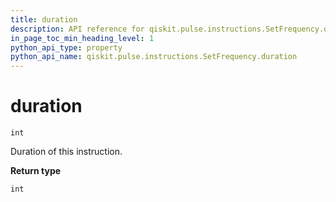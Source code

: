 ```yaml
---
title: duration
description: API reference for qiskit.pulse.instructions.SetFrequency.duration
in_page_toc_min_heading_level: 1
python_api_type: property
python_api_name: qiskit.pulse.instructions.SetFrequency.duration
---
```


# duration

<span id="qiskit.pulse.instructions.SetFrequency.duration" />

`int`

Duration of this instruction.

**Return type**

`int`

